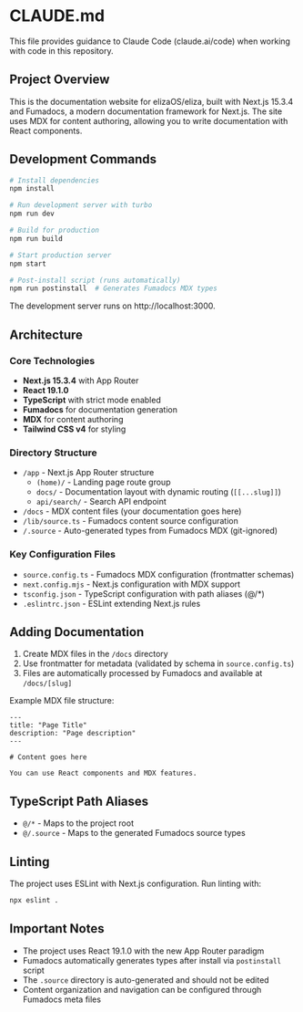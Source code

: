 # CLAUDE.md

This file provides guidance to Claude Code (claude.ai/code) when working with code in this repository.

## Project Overview

This is the documentation website for elizaOS/eliza, built with Next.js 15.3.4 and Fumadocs, a modern documentation framework for Next.js. The site uses MDX for content authoring, allowing you to write documentation with React components.

## Development Commands

```bash
# Install dependencies
npm install

# Run development server with turbo
npm run dev

# Build for production
npm run build

# Start production server
npm start

# Post-install script (runs automatically)
npm run postinstall  # Generates Fumadocs MDX types
```

The development server runs on http://localhost:3000.

## Architecture

### Core Technologies
- **Next.js 15.3.4** with App Router
- **React 19.1.0**
- **TypeScript** with strict mode enabled
- **Fumadocs** for documentation generation
- **MDX** for content authoring
- **Tailwind CSS v4** for styling

### Directory Structure
- `/app` - Next.js App Router structure
  - `(home)/` - Landing page route group
  - `docs/` - Documentation layout with dynamic routing (`[[...slug]]`)
  - `api/search/` - Search API endpoint
- `/docs` - MDX content files (your documentation goes here)
- `/lib/source.ts` - Fumadocs content source configuration
- `/.source` - Auto-generated types from Fumadocs MDX (git-ignored)

### Key Configuration Files
- `source.config.ts` - Fumadocs MDX configuration (frontmatter schemas)
- `next.config.mjs` - Next.js configuration with MDX support
- `tsconfig.json` - TypeScript configuration with path aliases (@/*)
- `.eslintrc.json` - ESLint extending Next.js rules

## Adding Documentation

1. Create MDX files in the `/docs` directory
2. Use frontmatter for metadata (validated by schema in `source.config.ts`)
3. Files are automatically processed by Fumadocs and available at `/docs/[slug]`

Example MDX file structure:
```mdx
---
title: "Page Title"
description: "Page description"
---

# Content goes here

You can use React components and MDX features.
```

## TypeScript Path Aliases

- `@/*` - Maps to the project root
- `@/.source` - Maps to the generated Fumadocs source types

## Linting

The project uses ESLint with Next.js configuration. Run linting with:
```bash
npx eslint .
```

## Important Notes

- The project uses React 19.1.0 with the new App Router paradigm
- Fumadocs automatically generates types after install via `postinstall` script
- The `.source` directory is auto-generated and should not be edited
- Content organization and navigation can be configured through Fumadocs meta files